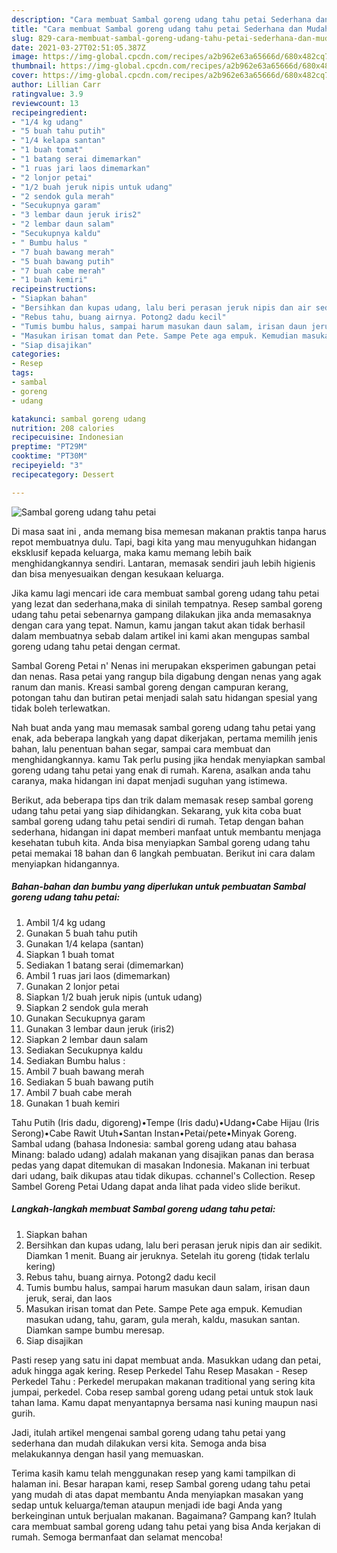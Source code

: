 ```yaml
---
description: "Cara membuat Sambal goreng udang tahu petai Sederhana dan Mudah Dibuat"
title: "Cara membuat Sambal goreng udang tahu petai Sederhana dan Mudah Dibuat"
slug: 829-cara-membuat-sambal-goreng-udang-tahu-petai-sederhana-dan-mudah-dibuat
date: 2021-03-27T02:51:05.387Z
image: https://img-global.cpcdn.com/recipes/a2b962e63a65666d/680x482cq70/sambal-goreng-udang-tahu-petai-foto-resep-utama.jpg
thumbnail: https://img-global.cpcdn.com/recipes/a2b962e63a65666d/680x482cq70/sambal-goreng-udang-tahu-petai-foto-resep-utama.jpg
cover: https://img-global.cpcdn.com/recipes/a2b962e63a65666d/680x482cq70/sambal-goreng-udang-tahu-petai-foto-resep-utama.jpg
author: Lillian Carr
ratingvalue: 3.9
reviewcount: 13
recipeingredient:
- "1/4 kg udang"
- "5 buah tahu putih"
- "1/4 kelapa santan"
- "1 buah tomat"
- "1 batang serai dimemarkan"
- "1 ruas jari laos dimemarkan"
- "2 lonjor petai"
- "1/2 buah jeruk nipis untuk udang"
- "2 sendok gula merah"
- "Secukupnya garam"
- "3 lembar daun jeruk iris2"
- "2 lembar daun salam"
- "Secukupnya kaldu"
- " Bumbu halus "
- "7 buah bawang merah"
- "5 buah bawang putih"
- "7 buah cabe merah"
- "1 buah kemiri"
recipeinstructions:
- "Siapkan bahan"
- "Bersihkan dan kupas udang, lalu beri perasan jeruk nipis dan air sedikit. Diamkan 1 menit. Buang air jeruknya. Setelah itu goreng (tidak terlalu kering)"
- "Rebus tahu, buang airnya. Potong2 dadu kecil"
- "Tumis bumbu halus, sampai harum masukan daun salam, irisan daun jeruk, serai, dan laos"
- "Masukan irisan tomat dan Pete. Sampe Pete aga empuk. Kemudian masukan udang, tahu, garam, gula merah, kaldu, masukan santan. Diamkan sampe bumbu meresap."
- "Siap disajikan"
categories:
- Resep
tags:
- sambal
- goreng
- udang

katakunci: sambal goreng udang 
nutrition: 208 calories
recipecuisine: Indonesian
preptime: "PT29M"
cooktime: "PT30M"
recipeyield: "3"
recipecategory: Dessert

---
```



![Sambal goreng udang tahu petai](https://img-global.cpcdn.com/recipes/a2b962e63a65666d/680x482cq70/sambal-goreng-udang-tahu-petai-foto-resep-utama.jpg)

Di masa  saat ini , anda memang bisa memesan makanan praktis tanpa harus repot membuatnya dulu. Tapi, bagi kita yang mau menyuguhkan hidangan eksklusif kepada keluarga, maka kamu memang lebih baik menghidangkannya sendiri. Lantaran, memasak sendiri jauh lebih higienis dan bisa menyesuaikan dengan kesukaan keluarga.

Jika kamu lagi mencari ide cara membuat sambal goreng udang tahu petai yang lezat dan sederhana,maka di sinilah tempatnya. Resep sambal goreng udang tahu petai  sebenarnya gampang dilakukan jika anda memasaknya dengan cara yang tepat. Namun, kamu jangan takut akan tidak berhasil dalam membuatnya 
sebab dalam artikel ini kami akan mengupas sambal goreng udang tahu petai dengan cermat.  

Sambal Goreng Petai n&#39; Nenas ini merupakan eksperimen gabungan petai dan nenas. Rasa petai yang rangup bila digabung dengan nenas yang agak ranum dan manis. Kreasi sambal goreng dengan campuran kerang, potongan tahu dan butiran petai menjadi salah satu hidangan spesial yang tidak boleh terlewatkan.

Nah buat anda yang mau memasak sambal goreng udang tahu petai yang enak, ada beberapa langkah yang dapat dikerjakan, pertama memilih jenis bahan, lalu penentuan bahan segar, sampai cara membuat dan menghidangkannya. kamu Tak perlu pusing jika hendak menyiapkan sambal goreng udang tahu petai yang enak di rumah. Karena, asalkan anda  tahu caranya, maka hidangan ini dapat menjadi suguhan yang istimewa.

Berikut, ada beberapa tips dan trik dalam memasak resep sambal goreng udang tahu petai yang siap dihidangkan. Sekarang, yuk kita coba buat sambal goreng udang tahu petai sendiri di rumah. Tetap dengan bahan sederhana, hidangan ini dapat memberi manfaat untuk membantu menjaga kesehatan tubuh kita. Anda bisa menyiapkan Sambal goreng udang tahu petai memakai 18 bahan dan 6 langkah pembuatan. Berikut ini cara dalam menyiapkan hidangannya.

<!--inarticleads1-->

##### Bahan-bahan dan bumbu yang diperlukan untuk pembuatan Sambal goreng udang tahu petai:

1. Ambil 1/4 kg udang
1. Gunakan 5 buah tahu putih
1. Gunakan 1/4 kelapa (santan)
1. Siapkan 1 buah tomat
1. Sediakan 1 batang serai (dimemarkan)
1. Ambil 1 ruas jari laos (dimemarkan)
1. Gunakan 2 lonjor petai
1. Siapkan 1/2 buah jeruk nipis (untuk udang)
1. Siapkan 2 sendok gula merah
1. Gunakan Secukupnya garam
1. Gunakan 3 lembar daun jeruk (iris2)
1. Siapkan 2 lembar daun salam
1. Sediakan Secukupnya kaldu
1. Sediakan  Bumbu halus :
1. Ambil 7 buah bawang merah
1. Sediakan 5 buah bawang putih
1. Ambil 7 buah cabe merah
1. Gunakan 1 buah kemiri


Tahu Putih (Iris dadu, digoreng)•Tempe (Iris dadu)•Udang•Cabe Hijau (Iris Serong)•Cabe Rawit Utuh•Santan Instan•Petai/pete•Minyak Goreng. Sambal udang (bahasa Indonesia: sambal goreng udang atau bahasa Minang: balado udang) adalah makanan yang disajikan panas dan berasa pedas yang dapat ditemukan di masakan Indonesia. Makanan ini terbuat dari udang, baik dikupas atau tidak dikupas. cchannel&#39;s Collection. Resep Sambel Goreng Petai Udang dapat anda lihat pada video slide berikut. 

<!--inarticleads2-->

##### Langkah-langkah membuat Sambal goreng udang tahu petai:

1. Siapkan bahan
1. Bersihkan dan kupas udang, lalu beri perasan jeruk nipis dan air sedikit. Diamkan 1 menit. Buang air jeruknya. Setelah itu goreng (tidak terlalu kering)
1. Rebus tahu, buang airnya. Potong2 dadu kecil
1. Tumis bumbu halus, sampai harum masukan daun salam, irisan daun jeruk, serai, dan laos
1. Masukan irisan tomat dan Pete. Sampe Pete aga empuk. Kemudian masukan udang, tahu, garam, gula merah, kaldu, masukan santan. Diamkan sampe bumbu meresap.
1. Siap disajikan


Pasti resep yang satu ini dapat membuat anda. Masukkan udang dan petai, aduk hingga agak kering. Resep Perkedel Tahu Resep Masakan - Resep Perkedel Tahu : Perkedel merupakan makanan traditional yang sering kita jumpai, perkedel. Coba resep sambal goreng udang petai untuk stok lauk tahan lama. Kamu dapat menyantapnya bersama nasi kuning maupun nasi gurih. 

Jadi, itulah artikel mengenai  sambal goreng udang tahu petai  yang sederhana dan mudah dilakukan versi kita. Semoga anda bisa melakukannya dengan hasil yang memuaskan. 

Terima kasih kamu telah menggunakan resep yang kami tampilkan di halaman ini. Besar harapan kami, resep  Sambal goreng udang tahu petai yang mudah di atas dapat membantu Anda menyiapkan masakan yang sedap untuk keluarga/teman ataupun menjadi ide bagi Anda yang berkeinginan untuk berjualan makanan. Bagaimana? Gampang kan? Itulah cara membuat sambal goreng udang tahu petai yang bisa Anda kerjakan di rumah. Semoga bermanfaat dan selamat mencoba!

